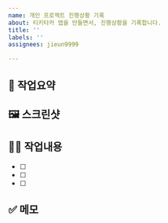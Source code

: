 ```yaml
---
name: 개인 프로젝트 진행상황 기록
about: 티키타카 앱을 만들면서, 진행상황을 기록합니다.
title: ''
labels: ''
assignees: jieun9999

---
```


## 📒 작업요약






## 🖼️ 스크린샷





## ✍🏻 작업내용

- [ ] 
- [ ] 
- [ ] 




## ✅ 메모
